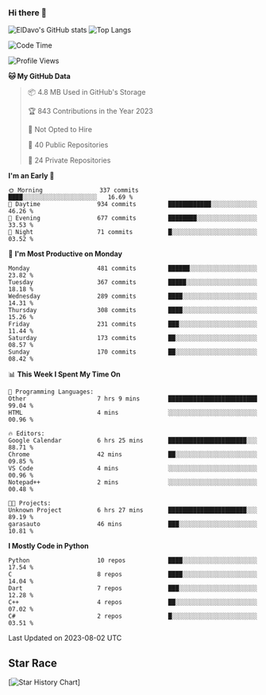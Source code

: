 ### Hi there 👋
![ElDavo's GitHub stats](https://github-readme-stats.vercel.app/api?username=ElDavoo&show_icons=true&theme=chartreuse-dark)
![Top Langs](https://github-readme-stats.vercel.app/api/top-langs/?username=ElDavoo&theme=chartreuse-dark&layout=compact)

<!--START_SECTION:waka-->
![Code Time](http://img.shields.io/badge/Code%20Time-137%20hrs%2054%20mins-blue)

![Profile Views](http://img.shields.io/badge/Profile%20Views-4-blue)

**🐱 My GitHub Data** 

> 📦 4.8 MB Used in GitHub's Storage 
 > 
> 🏆 843 Contributions in the Year 2023
 > 
> 🚫 Not Opted to Hire
 > 
> 📜 40 Public Repositories 
 > 
> 🔑 24 Private Repositories 
 > 
**I'm an Early 🐤** 

```text
🌞 Morning                337 commits         ████░░░░░░░░░░░░░░░░░░░░░   16.69 % 
🌆 Daytime                934 commits         ████████████░░░░░░░░░░░░░   46.26 % 
🌃 Evening                677 commits         ████████░░░░░░░░░░░░░░░░░   33.53 % 
🌙 Night                  71 commits          █░░░░░░░░░░░░░░░░░░░░░░░░   03.52 % 
```
📅 **I'm Most Productive on Monday** 

```text
Monday                   481 commits         ██████░░░░░░░░░░░░░░░░░░░   23.82 % 
Tuesday                  367 commits         █████░░░░░░░░░░░░░░░░░░░░   18.18 % 
Wednesday                289 commits         ████░░░░░░░░░░░░░░░░░░░░░   14.31 % 
Thursday                 308 commits         ████░░░░░░░░░░░░░░░░░░░░░   15.26 % 
Friday                   231 commits         ███░░░░░░░░░░░░░░░░░░░░░░   11.44 % 
Saturday                 173 commits         ██░░░░░░░░░░░░░░░░░░░░░░░   08.57 % 
Sunday                   170 commits         ██░░░░░░░░░░░░░░░░░░░░░░░   08.42 % 
```


📊 **This Week I Spent My Time On** 

```text
💬 Programming Languages: 
Other                    7 hrs 9 mins        █████████████████████████   99.04 % 
HTML                     4 mins              ░░░░░░░░░░░░░░░░░░░░░░░░░   00.96 % 

🔥 Editors: 
Google Calendar          6 hrs 25 mins       ██████████████████████░░░   88.71 % 
Chrome                   42 mins             ██░░░░░░░░░░░░░░░░░░░░░░░   09.85 % 
VS Code                  4 mins              ░░░░░░░░░░░░░░░░░░░░░░░░░   00.96 % 
Notepad++                2 mins              ░░░░░░░░░░░░░░░░░░░░░░░░░   00.48 % 

🐱‍💻 Projects: 
Unknown Project          6 hrs 27 mins       ██████████████████████░░░   89.19 % 
garasauto                46 mins             ███░░░░░░░░░░░░░░░░░░░░░░   10.81 % 
```

**I Mostly Code in Python** 

```text
Python                   10 repos            ████░░░░░░░░░░░░░░░░░░░░░   17.54 % 
C                        8 repos             ████░░░░░░░░░░░░░░░░░░░░░   14.04 % 
Dart                     7 repos             ███░░░░░░░░░░░░░░░░░░░░░░   12.28 % 
C++                      4 repos             ██░░░░░░░░░░░░░░░░░░░░░░░   07.02 % 
C#                       2 repos             █░░░░░░░░░░░░░░░░░░░░░░░░   03.51 % 
```




 Last Updated on 2023-08-02 UTC
<!--END_SECTION:waka-->

## Star Race

[![Star History Chart](https://api.star-history.com/svg?repos=ElDavoo/WhatsApp-Crypt14-Crypt15-Decrypter,ElDavoo/TuringOS,EliteAndroidApps/WhatsApp-Crypt12-Decrypter,KnugiHK/Whatsapp-Chat-Exporter&type=Date)]
